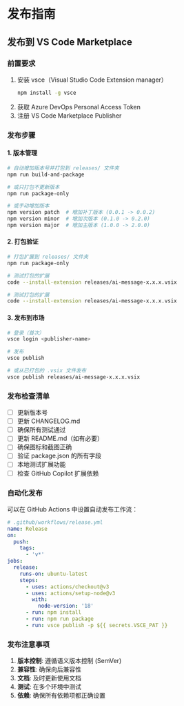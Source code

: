 # 发布指南

## 发布到 VS Code Marketplace

### 前置要求
1. 安装 vsce（Visual Studio Code Extension manager）
   ```bash
   npm install -g vsce
   ```
2. 获取 Azure DevOps Personal Access Token
3. 注册 VS Code Marketplace Publisher

### 发布步骤

#### 1. 版本管理
```bash
# 自动增加版本号并打包到 releases/ 文件夹
npm run build-and-package

# 或只打包不更新版本
npm run package-only

# 或手动增加版本
npm version patch  # 增加补丁版本 (0.0.1 -> 0.0.2)
npm version minor  # 增加次版本 (0.1.0 -> 0.2.0)
npm version major  # 增加主版本 (1.0.0 -> 2.0.0)
```

#### 2. 打包验证
```bash
# 打包扩展到 releases/ 文件夹
npm run package-only

# 测试打包的扩展
code --install-extension releases/ai-message-x.x.x.vsix

# 测试打包的扩展
code --install-extension releases/ai-message-x.x.x.vsix
```

#### 3. 发布到市场
```bash
# 登录（首次）
vsce login <publisher-name>

# 发布
vsce publish

# 或从已打包的 .vsix 文件发布
vsce publish releases/ai-message-x.x.x.vsix
```

### 发布检查清单

- [ ] 更新版本号
- [ ] 更新 CHANGELOG.md
- [ ] 确保所有测试通过
- [ ] 更新 README.md（如有必要）
- [ ] 确保图标和截图正确
- [ ] 验证 package.json 的所有字段
- [ ] 本地测试扩展功能
- [ ] 检查 GitHub Copilot 扩展依赖

### 自动化发布

可以在 GitHub Actions 中设置自动发布工作流：

```yaml
# .github/workflows/release.yml
name: Release
on:
  push:
    tags:
      - 'v*'
jobs:
  release:
    runs-on: ubuntu-latest
    steps:
      - uses: actions/checkout@v3
      - uses: actions/setup-node@v3
        with:
          node-version: '18'
      - run: npm install
      - run: npm run package
      - run: vsce publish -p ${{ secrets.VSCE_PAT }}
```

### 发布注意事项

1. **版本控制**: 遵循语义版本控制 (SemVer)
2. **兼容性**: 确保向后兼容性
3. **文档**: 及时更新使用文档
4. **测试**: 在多个环境中测试
5. **依赖**: 确保所有依赖项都正确设置
